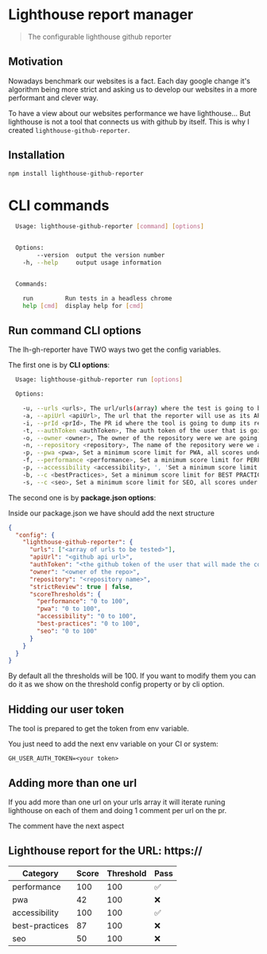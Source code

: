 # Lighthouse report manager

> The configurable lighthouse github reporter

## Motivation

Nowadays benchmark our websites is a fact. Each day google change it's algorithm being more strict and asking us to develop our websites in a more performant and clever way.

To have a view about our websites performance we have lighthouse... But lighthouse is not a tool that connects us with github by itself. This is why I created `lighthouse-github-reporter`.

## Installation

```sh
npm install lighthouse-github-reporter
```

# CLI commands

```sh
  Usage: lighthouse-github-reporter [command] [options]


  Options:
        --version  output the version number
    -h, --help     output usage information


  Commands:

    run         Run tests in a headless chrome
    help [cmd]  display help for [cmd]
```

## Run command CLI options

The lh-gh-reporter have TWO ways two get the config variables.

The first one is by **CLI options**:

```sh
  Usage: lighthouse-github-reporter run [options]

  Options:

    -u, --urls <urls>, The url/urls(array) where the test is going to be executed.
    -a, --apiUrl <apiUrl>, The url that the reporter will use as its API
    -i, --prId <prId>, The PR id where the tool is going to dump its report.
    -t, --authToken <authToken>, The auth token of the user that is going to dump the report.
    -o, --owner <owner>, The owner of the repository were we are going to put our report
    -n, --repository <repository>, The name of the repository were we are going to put the comment.
    -p, --pwa <pwa>, Set a minimum score limit for PWA, all scores under this number will be a non pass
    -f, --performance <performance>, Set a minimum score limit for PERFORMANCE, all scores under this number will be a non pass
    -p, --accessibility <accessibility>, ', 'Set a minimum score limit for PWA, all scores under this number will be a non pass
    -b, --c <bestPractices>, Set a minimum score limit for BEST PRACTICES, all scores under this number will be a non pass
    -s, --c <seo>, Set a minimum score limit for SEO, all scores under this number will be a non pass
```

The second one is by **package.json options**:

Inside our package.json we have should add the next structure

```json
{
  "config": {
    "lighthouse-github-reporter": {
      "urls": ["<array of urls to be tested>"],
      "apiUrl": "<github api url>",
      "authToken": "<the github token of the user that will made the comments>",
      "owner": "<owner of the repo>",
      "repository": "<repository name>",
      "strictReview": true | false,
      "scoreThresholds": {
        "performance": "0 to 100",
        "pwa": "0 to 100",
        "accessibility": "0 to 100",
        "best-practices": "0 to 100",
        "seo": "0 to 100"
      }
    }
  }
}
```

By default all the thresholds will be 100. If you want to modify them you can do it as we show on the threshold config property or by cli option.

## Hidding our user token

The tool is prepared to get the token from env variable.

You just need to add the next env variable on your CI or system:

`GH_USER_AUTH_TOKEN=<your token>`

## Adding more than one url

If you add more than one url on your urls array it will iterate runing lighthouse on each of them and doing 1 comment per url on the pr.

The comment have the next aspect

## Lighthouse report for the URL: **https://<your url>**

| Category       | Score | Threshold | Pass |
| -------------- | ----- | --------- | ---- |
| performance    | 100   | 100       | ✅   |
| pwa            | 42    | 100       | ❌   |
| accessibility  | 100   | 100       | ✅   |
| best-practices | 87    | 100       | ❌   |
| seo            | 50    | 100       | ❌   |
